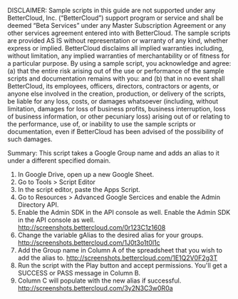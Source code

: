 DISCLAIMER: Sample scripts in this guide are not supported under any BetterCloud, Inc. (“BetterCloud”) support program or service and shall be deemed “Beta Services” under any Master Subscription Agreement or any other services agreement entered into with BetterCloud. The sample scripts are provided AS IS without representation or warranty of any kind, whether express or implied. BetterCloud disclaims all implied warranties including, without limitation, any implied warranties of merchantability or of fitness for a particular purpose. By using a sample script, you acknowledge and agree: (a) that the entire risk arising out of the use or performance of the sample scripts and documentation remains with you: and (b) that in no event shall BetterCloud, its employees, officers, directors, contractors or agents, or anyone else involved in the creation, production, or delivery of the scripts, be liable for any loss, costs, or damages whatsoever (including, without limitation, damages for loss of business profits, business interruption, loss of business information, or other pecuniary loss) arising out of or relating to the performance, use of, or inability to use the sample scripts or documentation, even if BetterCloud has been advised of the possibility of such damages.

Summary: This script takes a Google Group name and adds an alias to it under a different specified domain.


1) In Google Drive, open up a new Google Sheet.
2) Go to Tools > Script Editor
3) In the script editor, paste the Apps Script.
4) Go to Resources > Advanced Google Sercices and enable the Admin Directory API. 
5) Enable the Admin SDK in the API console as well. Enable the Admin SDK in the API console as well. http://screenshots.bettercloud.com/0r123C1z1608
6) Change the variable gAlias to the desired alias for your groups.
http://screenshots.bettercloud.com/1J0t3o1t0l1c
7) Add the Group name in Column A of the spreadsheet that you wish to add the alias to. http://screenshots.bettercloud.com/1E1Q2V0F2g3T
8) Run the script with the Play button and accept permissions. You'll get a SUCCESS or PASS message in Column B.
9) Column C will populate with the new alias if successful. http://screenshots.bettercloud.com/3y2N3C3w0R0a

